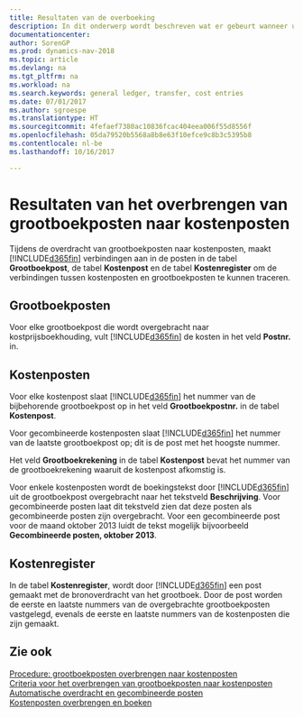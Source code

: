 ```yaml
---
title: Resultaten van de overboeking
description: In dit onderwerp wordt beschreven wat er gebeurt wanneer u grootboekposten overbrengt naar kostenposten.
documentationcenter: 
author: SorenGP
ms.prod: dynamics-nav-2018
ms.topic: article
ms.devlang: na
ms.tgt_pltfrm: na
ms.workload: na
ms.search.keywords: general ledger, transfer, cost entries
ms.date: 07/01/2017
ms.author: sgroespe
ms.translationtype: HT
ms.sourcegitcommit: 4fefaef7380ac10836fcac404eea006f55d8556f
ms.openlocfilehash: 05da79520b5568a8b8e63f10efce9c8b3c5395b8
ms.contentlocale: nl-be
ms.lasthandoff: 10/16/2017

---
```

# <a name="results-of-transferring-general-ledger-entries-to-cost-entries"></a>Resultaten van het overbrengen van grootboekposten naar kostenposten
Tijdens de overdracht van grootboekposten naar kostenposten, maakt [!INCLUDE[d365fin](includes/d365fin_md.md)] verbindingen aan in de posten in de tabel **Grootboekpost**, de tabel **Kostenpost** en de tabel **Kostenregister** om de verbindingen tussen kostenposten en grootboekposten te kunnen traceren.  

## <a name="general-ledger-entries"></a>Grootboekposten  
Voor elke grootboekpost die wordt overgebracht naar kostprijsboekhouding, vult [!INCLUDE[d365fin](includes/d365fin_md.md)] de kosten in het veld **Postnr.** in.  

## <a name="cost-entries"></a>Kostenposten  
Voor elke kostenpost slaat [!INCLUDE[d365fin](includes/d365fin_md.md)] het nummer van de bijbehorende grootboekpost op in het veld **Grootboekpostnr.** in de tabel **Kostenpost**.  

Voor gecombineerde kostenposten slaat [!INCLUDE[d365fin](includes/d365fin_md.md)] het nummer van de laatste grootboekpost op; dit is de post met het hoogste nummer.  

Het veld **Grootboekrekening** in de tabel **Kostenpost** bevat het nummer van de grootboekrekening waaruit de kostenpost afkomstig is.  

Voor enkele kostenposten wordt de boekingstekst door [!INCLUDE[d365fin](includes/d365fin_md.md)] uit de grootboekpost overgebracht naar het tekstveld **Beschrijving**. Voor gecombineerde posten laat dit tekstveld zien dat deze posten als gecombineerde posten zijn overgebracht. Voor een gecombineerde post voor de maand oktober 2013 luidt de tekst mogelijk bijvoorbeeld **Gecombineerde posten, oktober 2013**.  

## <a name="cost-register"></a>Kostenregister  
In de tabel **Kostenregister**, wordt door [!INCLUDE[d365fin](includes/d365fin_md.md)] een post gemaakt met de bronoverdracht van het grootboek. Door de post worden de eerste en laatste nummers van de overgebrachte grootboekposten vastgelegd, evenals de eerste en laatste nummers van de kostenposten die zijn gemaakt.  

## <a name="see-also"></a>Zie ook  
[Procedure: grootboekposten overbrengen naar kostenposten](finance-how-to-transfer-general-ledger-entries-to-cost-entries.md)   
[Criteria voor het overbrengen van grootboekposten naar kostenposten](finance-criteria-for-transferring-general-ledger-entries-to-cost-entries.md)   
[Automatische overdracht en gecombineerde posten](finance-automatic-transfer-combined-entries.md)   
[Kostenposten overbrengen en boeken](finance-transfer-and-post-cost-entries.md)  

